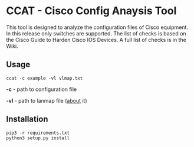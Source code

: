 # CCAT - Cisco Config Anaysis Tool #
This tool is designed to analyze the configuration files of Cisco equipment. In this release only switches are supported. The list of checks is based on the Cisco Guide to Harden Cisco IOS Devices.
A full list of checks is in the Wiki.
## Usage  

`ccat -c example -vl vlmap.txt` 

**-c** - path to configuration file

**-vl** - path to lanmap file ([about](https://github.com/cisco-config-analysis-tool/ccat/wiki/Lan-map-file) it)

## Installation  

`pip3 -r requirements.txt`  
`python3 setup.py install`  
